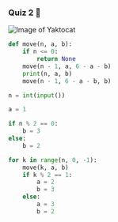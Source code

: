 ### Quiz 2 :thought_balloon:

![Image of Yaktocat](http://alexandrsoldatkin.com/c-hanoi-tower/images/towershanoi.jpg)

```python
def move(n, a, b):
    if n <= 0:
        return None
    move(n - 1, a, 6 - a - b)
    print(n, a, b)
    move(n - 1, 6 - a - b, b)

n = int(input())

a = 1

if n % 2 == 0:
    b = 3
else:
    b = 2

for k in range(n, 0, -1):
    move(k, a, b)
    if k % 2 == 1:
        a = 2
        b = 3
    else:
        a = 3
        b = 2
```
